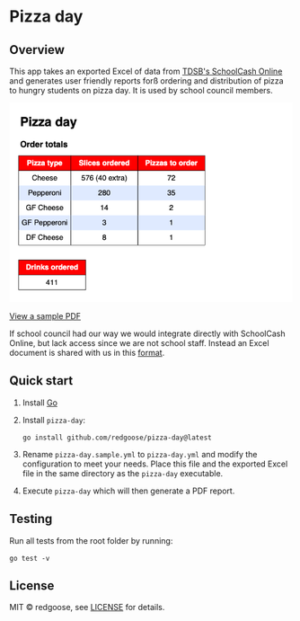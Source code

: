 # Pizza day

## Overview

This app takes an exported Excel of data from [TDSB's SchoolCash Online](https://tdsb.schoolcashonline.com/) and generates user friendly reports forß ordering and distribution of pizza to hungry students on pizza day. It is used by school council members.

![Sample PDF](docs/resources/pizza_day.png)

[View a sample PDF](https://github.com/redgoose/pizza-day/raw/main/docs/resources/pizza.xlsx)

If school council had our way we would integrate directly with SchoolCash Online, but lack access since we are not school staff. Instead an Excel document is shared with us in this [format](https://github.com/redgoose/pizza-day/raw/main/docs/resources/pizza.xlsx).

## Quick start

1. Install [Go](https://golang.org/doc/install)
2. Install `pizza-day`:

	```
	go install github.com/redgoose/pizza-day@latest
	```
3. Rename `pizza-day.sample.yml` to `pizza-day.yml` and modify the configuration to meet your needs. Place this file and the exported Excel file in the same directory as the `pizza-day` executable.
4. Execute `pizza-day` which will then generate a PDF report.

## Testing

Run all tests from the root folder by running:

```
go test -v
```

## License

MIT © redgoose, see [LICENSE](https://github.com/redgoose/pizza-day/blob/main/LICENSE) for details.